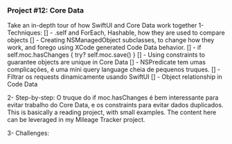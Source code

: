 ### Project #12: Core Data
Take an in-depth tour of how SwiftUI and Core Data work together
1- Techniques:
[] - .self and ForEach, Hashable, how they are used to compare objects
[] - Creating NSManagedObject subclasses, to change how they work, and forego using XCode generated Code Data behavior.
[] - if self.moc.hasChanges { try? self.moc.save() }
[] - Using constraints to guarantee objects are unique in Core Data
[] - NSPredicate tem umas complicações, é uma mini query language cheia de pequenos truques.
[] - Filtrar os requests dinamicamente usando SwiftUI
[] - Object relationship in Code Data

2- Step-by-step:
O truque do if moc.hasChanges é bem interessante para evitar trabalho do Core Data, e os constraints para evitar dados duplicados.
This is basically a reading project, with small examples. The content here can be leveraged in my Mileage Tracker project.

3- Challenges:
